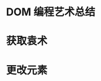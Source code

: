 <!--
 * @Author: your name
 * @Date: 2020-08-29 18:41:57
 * @LastEditTime: 2020-08-31 20:08:56
 * @LastEditors: Please set LastEditors
 * @Description: In User Settings Edit
 * @FilePath: \JDR_Blog\docs\Front_End\ECMAscript\DOM.md
-->
# DOM 编程艺术总结
# 获取袁术
# 更改元素